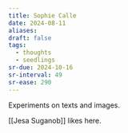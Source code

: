 ```yaml
---
title: Sophie Calle
date: 2024-08-11
aliases: 
draft: false
tags:
  - thoughts
  - seedlings
sr-due: 2024-10-16
sr-interval: 49
sr-ease: 290
---
```

Experiments on texts and images.

[[Jesa Suganob]] likes here.